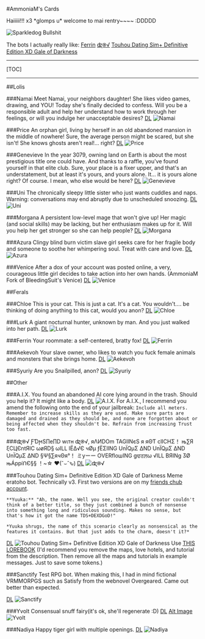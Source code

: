#AmmoniaM's Cards

Haiiiii!!! x3 \*glomps u\* welcome to mai rentry~~~~ :DDDDD

![Sparkledog Bullshit](https://files.catbox.moe/enwmzf.gif)

The bots I actually really like:
[Ferrin](https://rentry.org/mmu5g/#ferrin)
[ꭦ֎√](https://rentry.org/mmu5g/#%EA%AD%A6)
[Touhou Dating Sim+ Definitive Edition XD Gale of Darkness](https://rentry.org/mmu5g/#touhou-dating-sim-definitive-edition-xd-gale-of-darkness)

***
[TOC]
***

##Lolis

###Namai
Meet Namai, your neighbors daughter! She likes video games, drawing, and YOU! Today she's finally decided to confess. Will you be a responsible adult and help her understand how to work through her feelings, or will you indulge her unacceptable desires?
[DL](https://files.catbox.moe/uk37pv.png)
![Namai](https://files.catbox.moe/uk37pv.png)

###Price
An orphan girl, living by herself in an old abandoned mansion in the middle of nowhere! Sure, the average person might be scared, but she isn't! She knows ghosts aren't real!... right?
[DL](https://files.catbox.moe/mfjhsb.png)
![Price](https://files.catbox.moe/mfjhsb.png)

###Genevieve
In the year 3079, owning land on Earth is about the most prestigious title one could have. And thanks to a raffle, you've found yourself in that elite club. Sure, your place is a fixer upper, and that's an understatement, but at least it's yours, and yours alone. It... it is yours alone right? Of course. I mean, who else would be here?
[DL](https://files.catbox.moe/6iftiu.png)
![Genevieve](https://files.catbox.moe/6iftiu.png)

###Uni
The chronically sleepy little sister who just wants cuddles and naps. Warning: conversations may end abruptly due to unscheduled snoozing.
[DL](https://files.catbox.moe/kz1mha.png)
![Uni](https://files.catbox.moe/kz1mha.png)

###Morgana
A persistent low-level mage that won't give up! Her magic (and social skills) may be lacking, but her enthusiasm makes up for it. Will you help her get stronger so she can help people?
[DL](https://files.catbox.moe/8ecv3u.png)
![Morgana](https://files.catbox.moe/8ecv3u.png)

###Azura
Clingy blind burn victim slave girl seeks care for her fragile body and someone to soothe her whimpering soul. Treat with care and love.
[DL](https://files.catbox.moe/axoe70.png)
![Azura](https://files.catbox.moe/axoe70.png)

###Venice
After a dox of your account was posted online, a very, courageous little girl decides to take action into her own hands. (AmmoniaM Fork of BleedingSuit's Venice)
[DL](https://files.catbox.moe/s7qok8.png)
![Venice](https://files.catbox.moe/s7qok8.png)

##Ferals

###Chloe
This is your cat. This is just a cat. It's a cat. You wouldn't.... be thinking of doing anything to this cat, would you anon?
[DL](https://files.catbox.moe/wp4eav.png)
![Chloe](https://files.catbox.moe/wp4eav.png)

###Lurk
A giant nocturnal hunter, unknown by man. And you just walked into her path.
[DL](https://files.catbox.moe/u695le.png)
![Lurk](https://files.catbox.moe/u695le.png)

###Ferrin
Your roommate: a self-centered, bratty fox!
[DL](https://files.catbox.moe/j7zzeu.png)
![Ferrin](https://files.catbox.moe/j7zzeu.png)

###Aekevoh
Your slave owner, who likes to watch you fuck female animals and monsters that she brings home.
[DL](https://files.catbox.moe/tpc6m0.png)
![Aekevoh](https://files.catbox.moe/tpc6m0.png)

###Syuriy
Are you Snailpilled, anon?
[DL](https://files.catbox.moe/p4oeq8.png)
![Syuriy](https://files.catbox.moe/p4oeq8.png)

##Other

###A.I.X.
You found an abandoned AI core lying around in the trash. Should you help it? It might like a body.
[DL](https://files.catbox.moe/6tlplc.png)
![A.I.X.](https://files.catbox.moe/6tlplc.png)
For A.I.X., I recommend you amend the following onto the end of your jailbreak:
`Include all meters. Remember to increase skills as they are used. Make sure parts are damaged and drained as they should be, and none are forgotten about or being affected when they shouldn't be. Refrain from increasing Trust too fast.`

###ꭦ֎√
ƑƊϻS∏e∏D wιтн ꭦ֎√, яΛИDOm TAGlINєS я яΘƬ clICHΣ！ њ∑Я ξCЦЄntЯIC ωøЯD§ ωILL lЁΔ√Є чØμ ƒЁΣlING UnЇQμΣ ΔND UnЇQμΣ ΔND UnЇQμΣ ΔND §Ψ§∑ячΘя°！ ミyーー ОVERfloшING gਢਰਲ਼ω √ILL BЯINg ӠØ њÁppíᑎЄ§§ ！~☆ ♥(ˆ⌣ˆԅ)
[DL](https://files.catbox.moe/0xycic.png)
![ꭦ֎√](https://files.catbox.moe/0xycic.png)

###Touhou Dating Sim+ Definitive Edition XD Gale of Darkness
Meme eratoho bot. Technically v3. First two versions are on my [friends chub account](https://www.chub.ai/users/brontodon).

```
**Yuuka:** "Ah, the name. Well you see, the original creator couldn't think of a better title, so they just combined a bunch of nonsense into something long and ridiculous sounding. Makes no sense, but that's how it got the name TDS+DEXDGoD!"

*Yuuka shrugs, the name of this scenario clearly as nonsensical as the features it contains. But that just adds to the charm, doesn't it?*
```

[DL](https://files.catbox.moe/9yl7oh.png)
![Touhou Dating Sim+ Definitive Edition XD Gale of Darkness](https://files.catbox.moe/9yl7oh.png)
Use [THIS LOREBOOK](https://www.chub.ai/lorebooks/hebelover/Touhou-AkyuuKnowledge)
(I'd recommend you remove the maps, love hotels, and tutorial from the description. Then remove all the maps and tutorials in example messages. Just to save some tokens.)

###Sanctify
Test RPG bot. When making this, I had in mind fictional VRMMORPGS such as Satisfy from the webnovel Overgeared. Came out better than expected.

[DL](https://files.catbox.moe/m2m0qj.png)
![Sanctify](https://files.catbox.moe/m2m0qj.png)

###Yvolt
Consensual snuff fairy(it's ok, she'll regenerate :D)
[DL](https://files.catbox.moe/laa9w0.png)
[Alt Image](https://files.catbox.moe/6xvx5p.png)
![Yvolt](https://files.catbox.moe/laa9w0.png)

###Nadiya
Happy tiger girl with multiple openings.
[DL](https://files.catbox.moe/qsfpy3.png)
![Nadiya](https://files.catbox.moe/qsfpy3.png)